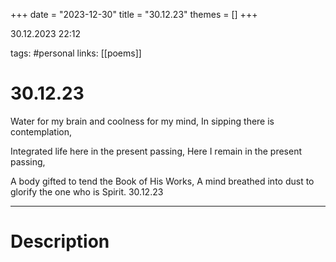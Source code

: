 +++
date = "2023-12-30"
title = "30.12.23"
themes = []
+++

30.12.2023 22:12

tags: #personal
links: [[poems]]

# 30.12.23

Water for my brain and coolness for my mind,
In sipping there is contemplation,

Integrated life here in the present passing,
Here I remain in the present passing,

A body gifted to tend the Book of His Works,
A mind breathed into dust to glorify the one who is Spirit.
30.12.23

---

# Description

